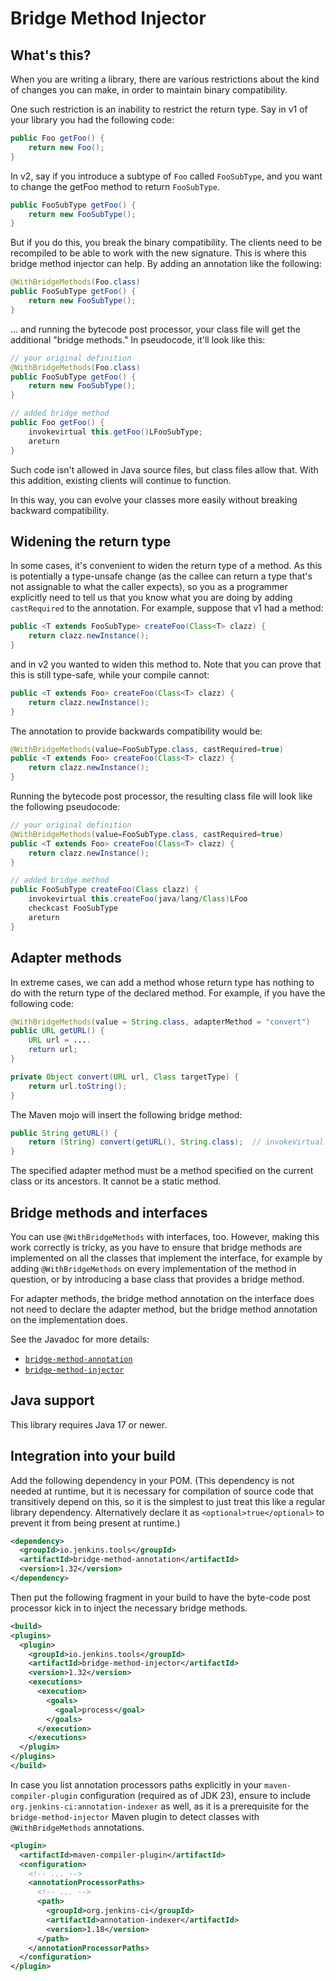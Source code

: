# Bridge Method Injector

## What's this?

When you are writing a library, there are various restrictions about the kind of changes you can make, in order to maintain binary compatibility.

One such restriction is an inability to restrict the return type. Say in v1 of your library you had the following code:

```java
public Foo getFoo() {
    return new Foo();
}
```

In v2, say if you introduce a subtype of `Foo` called `FooSubType`, and you want to change the getFoo method to return `FooSubType`.

```java
public FooSubType getFoo() {
    return new FooSubType();
}
```

But if you do this, you break the binary compatibility. The clients need to be recompiled to be able to work with the new signature. This is where this bridge method injector can help. By adding an annotation like the following:

```java
@WithBridgeMethods(Foo.class)
public FooSubType getFoo() {
    return new FooSubType();
}
```

... and running the bytecode post processor, your class file will get the additional "bridge methods." In pseudocode, it'll look like this:

```java
// your original definition
@WithBridgeMethods(Foo.class)
public FooSubType getFoo() {
    return new FooSubType();
}

// added bridge method
public Foo getFoo() {
    invokevirtual this.getFoo()LFooSubType;
    areturn
}
```

Such code isn't allowed in Java source files, but class files allow that. With this addition, existing clients will continue to function.

In this way, you can evolve your classes more easily without breaking backward compatibility.

## Widening the return type

In some cases, it's convenient to widen the return type of a method. As this is potentially a type-unsafe change
(as the callee can return a type that's not assignable to what the caller expects), so
you as a programmer explicitly need to tell us that you know what you are doing by adding
`castRequired` to the annotation.  For example, suppose that v1 had a method:

```java
public <T extends FooSubType> createFoo(Class<T> clazz) {
    return clazz.newInstance();
}
```

and in v2 you wanted to widen this method to. Note that you can prove that this is still type-safe, while
your compile cannot:

```java
public <T extends Foo> createFoo(Class<T> clazz) {
    return clazz.newInstance();
}
```

The annotation to provide backwards compatibility would be:

```java
@WithBridgeMethods(value=FooSubType.class, castRequired=true)
public <T extends Foo> createFoo(Class<T> clazz) {
    return clazz.newInstance();
}
```

Running the bytecode post processor, the resulting class file will look like the following pseudocode:

```java
// your original definition
@WithBridgeMethods(value=FooSubType.class, castRequired=true)
public <T extends Foo> createFoo(Class<T> clazz) {
    return clazz.newInstance();
}

// added bridge method
public FooSubType createFoo(Class clazz) {
    invokevirtual this.createFoo(java/lang/Class)LFoo
    checkcast FooSubType
    areturn
}
```

## Adapter methods

In extreme cases, we can add a method whose return type has nothing to do with the return type of the declared method.
For example, if you have the following code:

```java
@WithBridgeMethods(value = String.class, adapterMethod = "convert")
public URL getURL() {
    URL url = ....
    return url;
}

private Object convert(URL url, Class targetType) {
    return url.toString();
}
```

The Maven mojo will insert the following bridge method:

```java
public String getURL() {
    return (String) convert(getURL(), String.class);  // invokeVirtual to getURL that returns URL
}
```

The specified adapter method must be a method specified on the current class or its ancestors.
It cannot be a static method.

## Bridge methods and interfaces

You can use `@WithBridgeMethods` with interfaces, too. However, making this work correctly is tricky,
as you have to ensure that bridge methods are implemented on all the classes that implement the interface,
for example by adding `@WithBridgeMethods` on every implementation of the method in question,
or by introducing a base class that provides a bridge method.

For adapter methods, the bridge method annotation on the interface does not need to declare the
adapter method, but the bridge method annotation on the implementation does.

See the Javadoc for more details:

- [`bridge-method-annotation`](https://javadoc.jenkins.io/component/bridge-method-annotation/)
- [`bridge-method-injector`](https://javadoc.jenkins.io/component/bridge-method-injector/)

## Java support

This library requires Java 17 or newer.

## Integration into your build

Add the following dependency in your POM. (This dependency is not needed at runtime, but it is necessary
for compilation of source code that transitively depend on this, so it is the simplest to just treat
this like a regular library dependency. Alternatively declare it as `<optional>true</optional>` to 
prevent it from being present at runtime.)

```xml
<dependency>
  <groupId>io.jenkins.tools</groupId>
  <artifactId>bridge-method-annotation</artifactId>
  <version>1.32</version>
</dependency>
```

Then put the following fragment in your build to have the byte-code post processor kick in to inject the necessary bridge methods.

```xml
<build>
<plugins>
  <plugin>
    <groupId>io.jenkins.tools</groupId>
    <artifactId>bridge-method-injector</artifactId>
    <version>1.32</version>
    <executions>
      <execution>
        <goals>
          <goal>process</goal>
        </goals>
      </execution>
    </executions>
  </plugin>
</plugins>
</build>
```

In case you list annotation processors paths explicitly in your `maven-compiler-plugin` configuration (required as of JDK 23),
ensure to include `org.jenkins-ci:annotation-indexer` as well, as it is a prerequisite for the `bridge-method-injector`
Maven plugin to detect classes with `@WithBridgeMethods` annotations.

```xml
<plugin>
  <artifactId>maven-compiler-plugin</artifactId>
  <configuration>
    <!-- ... -->
    <annotationProcessorPaths>
      <!-- ... -->
      <path>
        <groupId>org.jenkins-ci</groupId>
        <artifactId>annotation-indexer</artifactId>
        <version>1.18</version>
      </path>
    </annotationProcessorPaths>
  </configuration>
</plugin>
```
